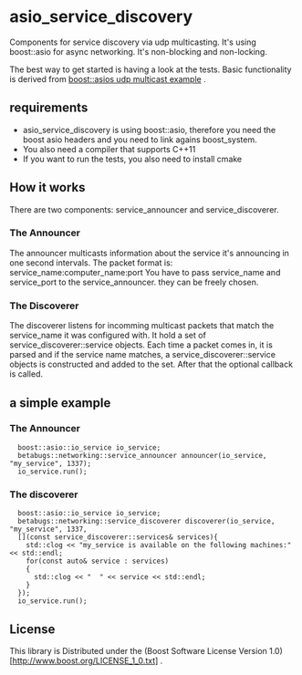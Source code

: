 # asio_service_discovery

Components for service discovery via udp multicasting. It's using boost::asio for async networking. It's non-blocking and non-locking.

The best way to get started is having a look at the tests.
Basic functionality is derived from [boost::asios udp multicast example](http://www.boost.org/doc/libs/1_37_0/doc/html/boost_asio/example/multicast/)
.

## requirements

- asio_service_discovery is using boost::asio, therefore you need the boost asio headers and you need to link agains boost_system.
- You also need a compiler that supports C++11
- If you want to run the tests, you also need to install cmake

## How it works

There are two components: service_announcer and service_discoverer.

### The Announcer

The announcer multicasts information about the service it's announcing in one second intervals.
The packet format is: service_name:computer_name:port
You have to pass service_name and service_port to the service_announcer. they can be freely chosen.

### The Discoverer

The discoverer listens for incomming multicast packets that match the service_name it was configured with.
It hold a set of service_discoverer::service objects. Each time a packet comes in, it is parsed and if the
service name matches, a service_discoverer::service objects is constructed and added to the set. After that
the optional callback is called.

## a simple example

### The Announcer

```
  boost::asio::io_service io_service;
  betabugs::networking::service_announcer announcer(io_service, "my_service", 1337);
  io_service.run();
```

### The discoverer

```
  boost::asio::io_service io_service;
  betabugs::networking::service_discoverer discoverer(io_service, "my_service", 1337,
  [](const service_discoverer::services& services){
    std::clog << "my_service is available on the following machines:" << std::endl;
    for(const auto& service : services)
    {
      std::clog << "  " << service << std::endl;
    }
  });
  io_service.run();
```

## License

This library is Distributed under the (Boost Software License Version 1.0)[http://www.boost.org/LICENSE_1_0.txt] .

